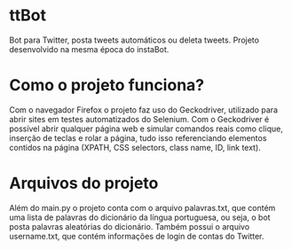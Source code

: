 # ttBot
Bot para Twitter, posta tweets automáticos ou deleta tweets. Projeto desenvolvido na mesma época do instaBot.

# Como o projeto funciona?
Com o navegador Firefox o projeto faz uso do Geckodriver, utilizado para abrir sites em testes automatizados do Selenium. Com o Geckodriver é possível abrir qualquer página web e simular comandos reais como clique, inserção de teclas e rolar a página, tudo isso referenciando elementos contidos na página (XPATH, CSS selectors, class name, ID, link text).

# Arquivos do projeto

Além do main.py o projeto conta com o arquivo palavras.txt, que contém uma lista de palavras do dicionário da língua portuguesa, ou seja, o bot posta palavras aleatórias do dicionário. Também possui o arquivo username.txt, que contém informações de login de contas do Twitter.

